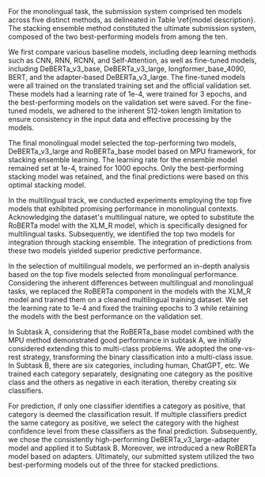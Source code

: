 For the monolingual task, the submission system comprised ten models across five distinct methods, as delineated in Table \ref{model description}. The stacking ensemble method constituted the ultimate submission system, composed of the two best-performing models from among the ten.

We first compare various baseline models, including deep learning methods such as CNN, RNN, RCNN, and Self-Attention, as well as fine-tuned models, including DeBERTa\_v3\_base, DeBERTa\_v3\_large, longformer\_base\_4090, BERT, and the adapter-based DeBERTa\_v3\_large. The fine-tuned models were all trained on the translated training set and the official validation set. These models had a learning rate of 1e-4, were trained for 3 epochs, and the best-performing models on the validation set were saved. For the fine-tuned models, we adhered to the inherent 512-token length limitation to ensure consistency in the input data and effective processing by the models.

The final monolingual model selected the top-performing two models, DeBERTa\_v3\_large and RoBERTa\_base model based on MPU framework, for stacking ensemble learning. The learning rate for the ensemble model remained set at 1e-4, trained for 1000 epochs. Only the best-performing stacking model was retained, and the final predictions were based on this optimal stacking model.

In the multilingual track, we conducted experiments employing the top five models that exhibited promising performance in monolingual contexts. Acknowledging the dataset's multilingual nature, we opted to substitute the RoBERTa model with the XLM\_R model, which is specifically designed for multilingual tasks. Subsequently, we identified the top two models for integration through stacking ensemble. The integration of predictions from these two models yielded superior predictive performance.

In the selection of multilingual models, we performed an in-depth analysis based on the top five models selected from monolingual performance. Considering the inherent differences between multilingual and monolingual tasks, we replaced the RoBERTa component in the models with the XLM\_R model and trained them on a cleaned multilingual training dataset. We set the learning rate to 1e-4 and fixed the training epochs to 3 while retaining the models with the best performance on the validation set.

In Subtask A, considering that the RoBERTa\_base model combined with the MPU method demonstrated good performance in subtask A, we initially considered extending this to multi-class problems. We adopted the one-vs-rest strategy, transforming the binary classification into a multi-class issue. In Subtask B, there are six categories, including human, ChatGPT, etc. We trained each category separately, designating one category as the positive class and the others as negative in each iteration, thereby creating six classifiers. 

For prediction, if only one classifier identifies a category as positive, that category is deemed the classification result. If multiple classifiers predict the same category as positive, we select the category with the highest confidence level from these classifiers as the final prediction. Subsequently, we chose the consistently high-performing DeBERTa\_v3\_large-adapter model and applied it to Subtask B. Moreover, we introduced a new RoBERTa model based on adapters. Ultimately, our submitted system utilized the two best-performing models out of the three for stacked predictions. 
